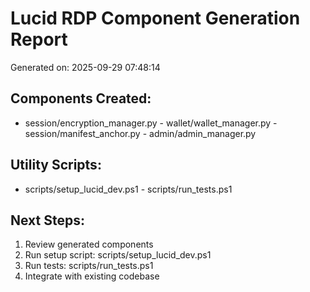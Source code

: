 # Lucid RDP Component Generation Report
Generated on: 2025-09-29 07:48:14

## Components Created:
- session/encryption_manager.py - wallet/wallet_manager.py - session/manifest_anchor.py - admin/admin_manager.py 

## Utility Scripts:
- scripts/setup_lucid_dev.ps1 - scripts/run_tests.ps1

## Next Steps:
1. Review generated components
2. Run setup script: scripts/setup_lucid_dev.ps1
3. Run tests: scripts/run_tests.ps1
4. Integrate with existing codebase
